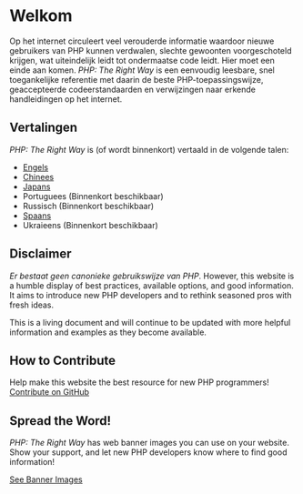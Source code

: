 # Welkom

Op het internet circuleert veel verouderde informatie waardoor nieuwe gebruikers van PHP kunnen verdwalen, slechte 
gewoonten voorgeschoteld krijgen, wat uiteindelijk leidt tot ondermaatse code leidt. Hier moet een einde aan komen. 
_PHP: The Right Way_ is een eenvoudig leesbare, snel toegankelijke referentie met daarin de beste PHP-toepassingswijze,
geaccepteerde codeerstandaarden en verwijzingen naar erkende handleidingen op het internet.

## Vertalingen

_PHP: The Right Way_ is (of wordt binnenkort) vertaald in de volgende talen:

* [Engels](http://www.phptherightway.com)
* [Chinees](http://wulijun.github.com/php-the-right-way)
* [Japans](http://ja.phptherightway.com)
* Portuguees (Binnenkort beschikbaar)
* Russisch (Binnenkort beschikbaar)
* [Spaans](http://es.phptherightway.com)
* Ukraieens (Binnenkort beschikbaar)

## Disclaimer

_Er bestaat geen canonieke gebruikswijze van PHP_. However, this website is a humble display of best practices,
available options, and good information. It aims to introduce new PHP developers and to rethink seasoned pros with fresh
ideas.

This is a living document and will continue to be updated with more helpful information and examples as they become
available.

## How to Contribute

Help make this website the best resource for new PHP programmers! [Contribute on GitHub][1]

## Spread the Word!

_PHP: The Right Way_ has web banner images you can use on your website. Show your support, and let new PHP developers
know where to find good information!

[See Banner Images][2]

[1]: https://github.com/codeguy/php-the-right-way/tree/gh-pages
[2]: /banners.html
